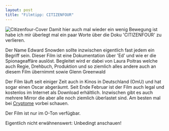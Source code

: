 ```yaml
---
layout: post
title: "Filmtipp: CITIZENFOUR"
---
```

![Citizenfour-Cover](/blog/public/img/citizenfourcover.jpg "Citizenfour-Cover")
Damit hier auch mal wieder ein wenig Bewegung ist habe ich mir überlegt mal ein paar Worte über die Doku 'CITIZENFOUR' zu verlieren.

Der Name Edward Snowden sollte inzwischen eigentlich fast jedem ein Begriff sein. Dieser Film ist eine Dokumentation über 'Ed' und wie er die Spionageaffäre auslöst. Begleitet wird er dabei von Laura Poitras welche auch Regie, Drehbuch, Produktion und so ziemlich alles andere auch an diesem Film übernimmt sowie Glenn Greenwald

Der Film läuft seit einiger Zeit auch in Kinos in Deutschland (OmU) und hat sogar einen Oscar abgeräumt. Seit Ende Februar ist der Film auch legal und kostenlos im Internet als Download erhältlich. Inzwischen gibt es auch mehrere Mirror die aber alle noch ziemlich überlastet sind. Am besten mal bei [Cryptome](http://cryptome.org "Cryptome.org") vorbei schauen.

Der Film ist nur im O-Ton verfügbar.

Eigentlich nicht erwähnenswert: Unbedingt anschauen!
